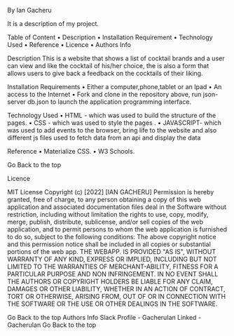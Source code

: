 
By Ian Gacheru

It is a description of my project.

Table of Content
    • Description
    • Installation Requirement
    • Technology Used
    • Reference
    • Licence
    • Authors Info

Description
This is a website that shows a list of cocktail brands and a user can view and like the cocktail of his/her choice, the is also a form that allows users to give back a feedback on the cocktails of their liking.

Installation
Requirements
    • Either a computer,phone,tablet or an Ipad
    • An access to the Internet
    • Fork and clone in the repository above, run json-server db.json to launch the application programming interface.
    
Technology Used
    • HTML - which was used to build the structure of the pages.
    • CSS - which was used to style the pages .
    • JAVASCRIPT- which was used to add events to the browser, bring life to the website and also different js files used to fetch data from an api and display the data
    
Reference
    • Materialize CSS.
    • W3 Schools.

Go Back to the top

Licence

MIT License
Copyright (c) [2022] [IAN GACHERU]
Permission is hereby granted, free of charge, to any person obtaining a copy of this web application and associated documentation files  deal in the Software without restriction, including without limitation the rights to use, copy, modify, merge, publish, distribute, sublicense, and/or sell copies of the web application, and to permit persons to whom the web application is furnished to do so, subject to the following conditions:
The above copyright notice and this permission notice shall be included in all copies or substantial portions of the web app.
THE WEBAPP. IS PROVIDED "AS IS", WITHOUT WARRANTY OF ANY KIND, EXPRESS OR IMPLIED, INCLUDING BUT NOT LIMITED TO THE WARRANTIES OF MERCHANT-ABILITY, FITNESS FOR A PARTICULAR PURPOSE AND NON INFRINGEMENT. IN NO EVENT SHALL THE AUTHORS OR COPYRIGHT HOLDERS BE LIABLE FOR ANY CLAIM, DAMAGES OR OTHER LIABILITY, WHETHER IN AN ACTION OF CONTRACT, TORT OR OTHERWISE, ARISING FROM, OUT OF OR IN CONNECTION WITH THE SOFTWARE OR THE USE OR OTHER DEALINGS IN THE SOFTWARE.

Go Back to the top
Authors Info
Slack Profile - GacheruIan
Linked -GacheruIan
Go Back to the top
